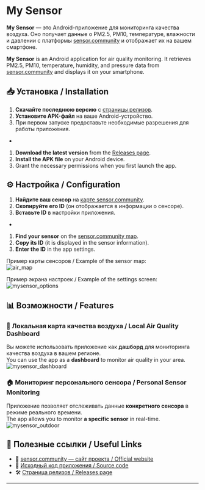 # My Sensor

**My Sensor** — это Android-приложение для мониторинга качества воздуха. Оно получает данные о PM2.5, PM10, температуре, влажности и давлении с платформы [sensor.community](https://sensor.community/) и отображает их на вашем смартфоне.  

**My Sensor** is an Android application for air quality monitoring. It retrieves PM2.5, PM10, temperature, humidity, and pressure data from [sensor.community](https://sensor.community/) and displays it on your smartphone.  

## 📥 Установка / Installation

1. **Скачайте последнюю версию** с [страницы релизов](https://github.com/saiinc/MySensorAirData/releases).  
2. **Установите APK-файл** на ваше Android-устройство.  
3. При первом запуске предоставьте необходимые разрешения для работы приложения.  
-
1. **Download the latest version** from the [Releases page](https://github.com/saiinc/MySensorAirData/releases).  
2. **Install the APK file** on your Android device.  
3. Grant the necessary permissions when you first launch the app.  

## ⚙️ Настройка / Configuration

1. **Найдите ваш сенсор** на [карте sensor.community](https://sensor.community/).  
2. **Скопируйте его ID** (он отображается в информации о сенсоре).  
3. **Вставьте ID** в настройки приложения.  
-
1. **Find your sensor** on the [sensor.community map](https://sensor.community/).  
2. **Copy its ID** (it is displayed in the sensor information).  
3. **Enter the ID** in the app settings.  

Пример карты сенсоров / Example of the sensor map:  
![air_map](https://github.com/user-attachments/assets/5b9510af-21a2-4df5-8a4c-db95a15a4f52)  

Пример экрана настроек / Example of the settings screen:  
![mysensor_options](https://github.com/user-attachments/assets/79f55e54-0a9d-4c23-b503-04c18d29e2e9)  

## 📊 Возможности / Features

### 📍 Локальная карта качества воздуха / Local Air Quality Dashboard
Вы можете использовать приложение как **дашборд** для мониторинга качества воздуха в вашем регионе.  
You can use the app as a **dashboard** to monitor air quality in your area.  
![mysensor_dashboard](https://github.com/user-attachments/assets/7fb954e1-6c6f-4087-8a61-7c44aebe6c36)  

### 🏠 Мониторинг персонального сенсора / Personal Sensor Monitoring
Приложение позволяет отслеживать данные **конкретного сенсора** в режиме реального времени.  
The app allows you to monitor **a specific sensor** in real-time.  
![mysensor_outdoor](https://github.com/user-attachments/assets/155bb325-ea85-4583-a736-c10519204491)  

## 🔗 Полезные ссылки / Useful Links
- 📌 [sensor.community — сайт проекта / Official website](https://sensor.community/)  
- 🔄 [Исходный код приложения / Source code](https://github.com/saiinc/MySensorAirData)  
- 🛠 [Страница релизов / Releases page](https://github.com/saiinc/MySensorAirData/releases)  

---
